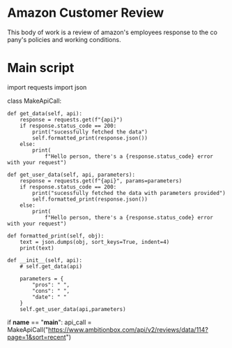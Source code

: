# Amazon Customer Review

This body of work is a review of amazon's employees response to the co pany's  policies and working conditions.


# Main script

import requests
import json


class MakeApiCall:

    def get_data(self, api):
        response = requests.get(f"{api}")
        if response.status_code == 200:
            print("sucessfully fetched the data")
            self.formatted_print(response.json())
        else:
            print(
                f"Hello person, there's a {response.status_code} error with your request")

    def get_user_data(self, api, parameters):
        response = requests.get(f"{api}", params=parameters)
        if response.status_code == 200:
            print("sucessfully fetched the data with parameters provided")
            self.formatted_print(response.json())
        else:
            print(
                f"Hello person, there's a {response.status_code} error with your request")

    def formatted_print(self, obj):
        text = json.dumps(obj, sort_keys=True, indent=4)
        print(text)

    def __init__(self, api):
        # self.get_data(api)

        parameters = {
            "pros": " ",
            "cons": " ",
            "date": " "
        }
        self.get_user_data(api,parameters)


if __name__ == "__main__":
    api_call = MakeApiCall("https://www.ambitionbox.com/api/v2/reviews/data/114?page=1&sort=recent")
